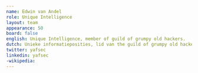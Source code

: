 ```yaml
---
name: Edwin van Andel
role: Unique Intelligence
layout: team
appearance: 50
board: false
english: Unique Intelligence, member of guild of grumpy old hackers.
dutch: Unieke informatieposities, lid van the guild of grumpy old hackers.
twitter: yafsec
linkedin: yafsec
-wikipedia:
---
```

